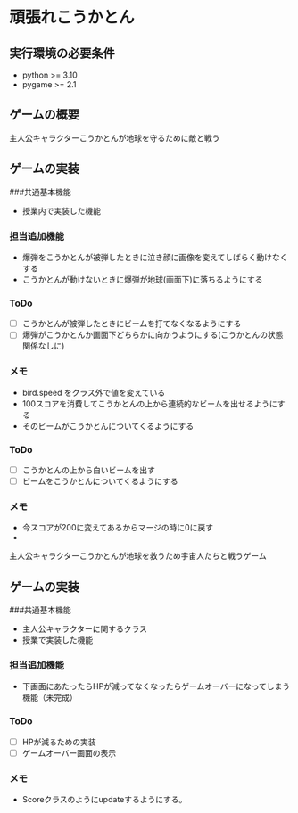 # 頑張れこうかとん
## 実行環境の必要条件
* python >= 3.10
* pygame >= 2.1

## ゲームの概要
主人公キャラクターこうかとんが地球を守るために敵と戦う

## ゲームの実装
###共通基本機能
* 授業内で実装した機能
### 担当追加機能
* 爆弾をこうかとんが被弾したときに泣き顔に画像を変えてしばらく動けなくする
* こうかとんが動けないときに爆弾が地球(画面下)に落ちるようにする
### ToDo
- [ ] こうかとんが被弾したときにビームを打てなくなるようにする
- [ ] 爆弾がこうかとんか画面下どちらかに向かうようにする(こうかとんの状態関係なしに)
### メモ
* bird.speed をクラス外で値を変えている
* 100スコアを消費してこうかとんの上から連続的なビームを出せるようにする
* そのビームがこうかとんについてくるようにする
### ToDo
- [ ] こうかとんの上から白いビームを出す
- [ ] ビームをこうかとんについてくるようにする
### メモ
* 今スコアが200に変えてあるからマージの時に0に戻す
* 
主人公キャラクターこうかとんが地球を救うため宇宙人たちと戦うゲーム

## ゲームの実装
###共通基本機能
* 主人公キャラクターに関するクラス
* 授業で実装した機能
### 担当追加機能
* 下画面にあたったらHPが減ってなくなったらゲームオーバーになってしまう機能（未完成）

### ToDo
- [ ] HPが減るための実装
- [ ] ゲームオーバー画面の表示
### メモ
* Scoreクラスのようにupdateするようにする。
